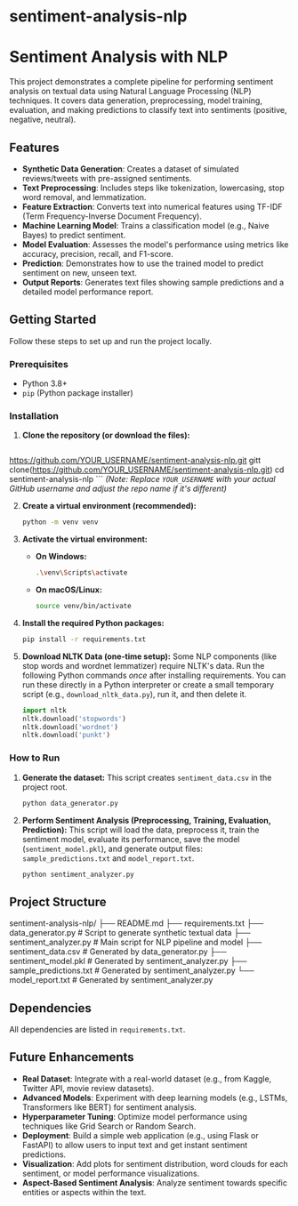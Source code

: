 # sentiment-analysis-nlp

# Sentiment Analysis with NLP

This project demonstrates a complete pipeline for performing sentiment analysis on textual data using Natural Language Processing (NLP) techniques. It covers data generation, preprocessing, model training, evaluation, and making predictions to classify text into sentiments (positive, negative, neutral).

## Features

* **Synthetic Data Generation**: Creates a dataset of simulated reviews/tweets with pre-assigned sentiments.
* **Text Preprocessing**: Includes steps like tokenization, lowercasing, stop word removal, and lemmatization.
* **Feature Extraction**: Converts text into numerical features using TF-IDF (Term Frequency-Inverse Document Frequency).
* **Machine Learning Model**: Trains a classification model (e.g., Naive Bayes) to predict sentiment.
* **Model Evaluation**: Assesses the model's performance using metrics like accuracy, precision, recall, and F1-score.
* **Prediction**: Demonstrates how to use the trained model to predict sentiment on new, unseen text.
* **Output Reports**: Generates text files showing sample predictions and a detailed model performance report.

## Getting Started

Follow these steps to set up and run the project locally.

### Prerequisites

* Python 3.8+
* `pip` (Python package installer)

### Installation

1.  **Clone the repository (or download the files):**
    ```bash
   https://github.com/YOUR_USERNAME/sentiment-analysis-nlp.git
    gitt clone(https://github.com/YOUR_USERNAME/sentiment-analysis-nlp.git)
    cd sentiment-analysis-nlp
    ```
    *(Note: Replace `YOUR_USERNAME` with your actual GitHub username and adjust the repo name if it's different)*

2.  **Create a virtual environment (recommended):**
    ```bash
    python -m venv venv
    ```

3.  **Activate the virtual environment:**
    * **On Windows:**
        ```bash
        .\venv\Scripts\activate
        ```
    * **On macOS/Linux:**
        ```bash
        source venv/bin/activate
        ```

4.  **Install the required Python packages:**
    ```bash
    pip install -r requirements.txt
    ```

5.  **Download NLTK Data (one-time setup):**
    Some NLP components (like stop words and wordnet lemmatizer) require NLTK's data. Run the following Python commands *once* after installing requirements. You can run these directly in a Python interpreter or create a small temporary script (e.g., `download_nltk_data.py`), run it, and then delete it.
    ```python
    import nltk
    nltk.download('stopwords')
    nltk.download('wordnet')
    nltk.download('punkt')
    ```

### How to Run

1.  **Generate the dataset:**
    This script creates `sentiment_data.csv` in the project root.
    ```bash
    python data_generator.py
    ```

2.  **Perform Sentiment Analysis (Preprocessing, Training, Evaluation, Prediction):**
    This script will load the data, preprocess it, train the sentiment model, evaluate its performance, save the model (`sentiment_model.pkl`), and generate output files: `sample_predictions.txt` and `model_report.txt`.
    ```bash
    python sentiment_analyzer.py
    ```

## Project Structure

sentiment-analysis-nlp/
├── README.md
├── requirements.txt
├── data_generator.py          # Script to generate synthetic textual data
├── sentiment_analyzer.py      # Main script for NLP pipeline and model
├── sentiment_data.csv         # Generated by data_generator.py 
├── sentiment_model.pkl        # Generated by sentiment_analyzer.py 
├── sample_predictions.txt     # Generated by sentiment_analyzer.py 
└── model_report.txt           # Generated by sentiment_analyzer.py 

## Dependencies

All dependencies are listed in `requirements.txt`.

## Future Enhancements

* **Real Dataset**: Integrate with a real-world dataset (e.g., from Kaggle, Twitter API, movie review datasets).
* **Advanced Models**: Experiment with deep learning models (e.g., LSTMs, Transformers like BERT) for sentiment analysis.
* **Hyperparameter Tuning**: Optimize model performance using techniques like Grid Search or Random Search.
* **Deployment**: Build a simple web application (e.g., using Flask or FastAPI) to allow users to input text and get instant sentiment predictions.
* **Visualization**: Add plots for sentiment distribution, word clouds for each sentiment, or model performance visualizations.
* **Aspect-Based Sentiment Analysis**: Analyze sentiment towards specific entities or aspects within the text.
